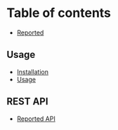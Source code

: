 # Table of contents

* [Reported](README.md)

## Usage

* [Installation](usage/installation.md)
* [Usage](usage/usage.md)

## REST API

* [Reported API](rest-api/reported-api.md)

